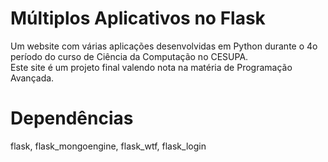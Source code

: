 # Múltiplos Aplicativos no Flask
Um website com várias aplicações desenvolvidas em Python durante o 4o período do curso de Ciência da Computação no CESUPA.  
Este site é um projeto final valendo nota na matéria de Programação Avançada.
# Dependências
flask, flask_mongoengine, flask_wtf, flask_login
